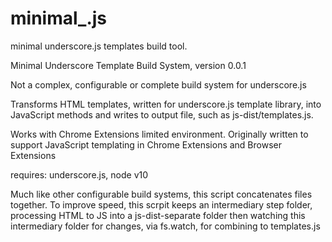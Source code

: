 
# minimal_.js

minimal underscore.js templates build tool.

Minimal Underscore Template Build System, version 0.0.1

Not a complex, configurable or complete build system for underscore.js

Transforms HTML templates, written for underscore.js template library, into JavaScript methods
and writes to output file, such as js-dist/templates.js.

Works with Chrome Extensions limited environment. Originally written to support
JavaScript templating in Chrome Extensions and Browser Extensions

requires: underscore.js, node v10

Much like other configurable build systems, this 
script concatenates files together. To improve speed,
this scrpit keeps an intermediary step folder, processing HTML to JS into a js-dist-separate folder
then watching this intermediary folder for changes, via fs.watch, for combining to templates.js
